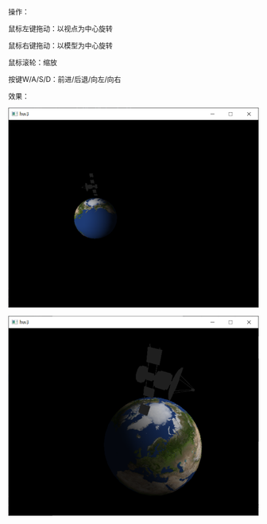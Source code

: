 操作：

鼠标左键拖动：以视点为中心旋转

鼠标右键拖动：以模型为中心旋转

鼠标滚轮：缩放

按键W/A/S/D：前进/后退/向左/向右

效果：

![res1](./pic/res1.png)

![res1](./pic/res2.png)
